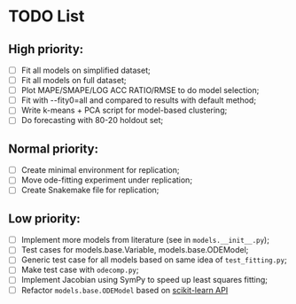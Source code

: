 # TODO List

## High priority:
- [ ] Fit all models on simplified dataset;
- [ ] Fit all models on full dataset;
- [ ] Plot MAPE/SMAPE/LOG ACC RATIO/RMSE to do model selection;
- [ ] Fit with --fity0=all and compared to results with default method;
- [ ] Write k-means + PCA script for model-based clustering;
- [ ] Do forecasting with 80-20 holdout set;

## Normal priority: 
- [ ] Create minimal environment for replication;
- [ ] Move ode-fitting experiment under replication;
- [ ] Create Snakemake file for replication;

## Low priority:
- [ ] Implement more models from literature (see in `models.__init__.py`);
- [ ] Test cases for models.base.Variable, models.base.ODEModel;
- [ ] Generic test case for all models based on same idea of `test_fitting.py`;
- [ ] Make test case with `odecomp.py`;
- [ ] Implement Jacobian using SymPy to speed up least squares fitting;
- [ ] Refactor `models.base.ODEModel` based on [scikit-learn API](https://scikit-learn.org/stable/developers/develop.html)
